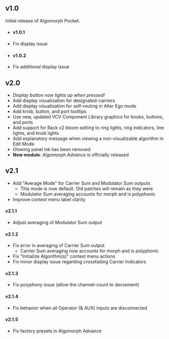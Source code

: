 ## v1.0
Initial release of Algomorph Pocket. 
  
* #### v1.0.1
 * Fix display issue  

* #### v1.0.2
 * Fix additional display issue

## v2.0
* *Display button now lights up when pressed!* 
* Add display visualization for designated-carriers  
* Add display visualization for self-routing in Alter Ego mode  
* Add knob, button, and port tooltips  
* Use new, updated VCV Component Library graphics for knobs, buttons, and ports  
* Add support for Rack v2 bloom setting to ring lights, ring indicators, line lights, and knob lights  
* Add explanatory message when viewing a non-visualizable algorithm in Edit Mode
* Glowing panel ink has been removed
* **New module**: *Algomorph Advance* is officially released

## v2.1
* Add "Average Mode" for Carrier Sum and Modulator Sum outputs
  * This mode is now default. Old patches will remain as they were
  * Modulator Sum averaging accounts for morph and is polyphonic
* Improve context menu label clarity

#### v2.1.1
* Adjust averaging of Modulator Sum output

#### v2.1.2
* Fix error in averaging of Carrier Sum output
  * Carrier Sum averaging now accounts for morph and is polyphonic
* Fix "Initialize Algorithm(s)" context menu actions
* Fix minor display issue regarding crossfading Carrier Indicators

#### v2.1.3
* Fix polyphony issue (allow the channel-count to decrement)

#### v2.1.4
* Fix behavior when all Operator (& AUX) inputs are disconnected

#### v2.1.5
* Fix factory presets in Algomorph Advance
